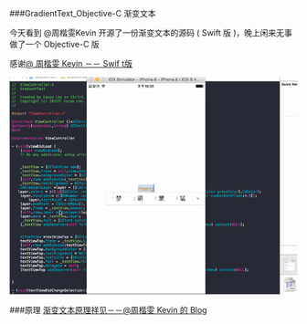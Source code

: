 ###GradientText_Objective-C  渐变文本

今天看到  @周楷雯Kevin 开源了一份渐变文本的源码 ( Swift 版 )，晚上闲来无事做了一个 Objective-C 版

感谢[@ 周楷雯 Kevin －－ Swif t版](https://github.com/kevinzhow/RealtimeGradientText) 

![Image](text.gif)

###原理
[渐变文本原理祥见－－@周楷雯 Kevin 的 Blog ](http://blog.zhowkev.in/2015/07/06/fun-with-mask/)
